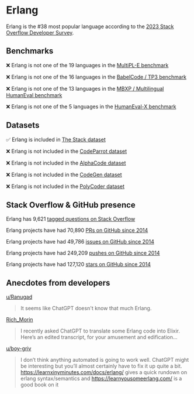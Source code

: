 # Erlang

Erlang is the #38 most popular language according to the [2023 Stack Overflow Developer Survey](https://survey.stackoverflow.co/2023/#section-most-popular-technologies-programming-scripting-and-markup-languages).

## Benchmarks

❌ Erlang is not one of the 19 languages in the [MultiPL-E benchmark](https://blog.continue.dev/an-introduction-to-code-llm-benchmarks-for-software-engineers/#:~:text=couple%20notable%20mentions-,4.%20MultiPL%2DE,-Creator%3A%20Northeastern)

❌ Erlang is not one of the 16 languages in the [BabelCode / TP3 benchmark](https://blog.continue.dev/an-introduction-to-code-llm-benchmarks-for-software-engineers/#:~:text=amazon%2Dscience/mxeval-,12.%20BabelCode%20/%20TP3,-Creator%3A%20Google)

❌ Erlang is not one of the 13 languages in the [MBXP / Multilingual HumanEval benchmark](https://blog.continue.dev/an-introduction-to-code-llm-benchmarks-for-software-engineers/#:~:text=11.%20MBXP%20/%20Multilingual%20HumanEval)

❌ Erlang is not one of the 5 languages in the [HumanEval-X benchmark](https://blog.continue.dev/an-introduction-to-code-llm-benchmarks-for-software-engineers/#:~:text=Some%20multilingual%C2%A0benchmarks-,10.%20HumanEval%2DX,-Creator%3A%20Tsinghua)

## Datasets

✅ Erlang is included in [The Stack dataset](https://arxiv.org/abs/2211.15533)

❌ Erlang is not included in the [CodeParrot dataset](https://huggingface.co/datasets/codeparrot/github-code)

❌ Erlang is not included in the [AlphaCode dataset](https://arxiv.org/abs/2203.07814)

❌ Erlang is not included in the [CodeGen dataset](https://arxiv.org/abs/2203.13474)

❌ Erlang is not included in the [PolyCoder dataset](https://arxiv.org/abs/2202.13169)

## Stack Overflow & GitHub presence

Erlang has 9,621 [tagged questions on Stack Overflow](https://stackoverflow.com/tags)

Erlang projects have had 70,890 [PRs on GitHub since 2014](https://madnight.github.io/githut/#/pull_requests/2023/3)

Erlang projects have had 49,786 [issues on GitHub since 2014](https://madnight.github.io/githut/#/issues/2023/3)

Erlang projects have had 249,209 [pushes on GitHub since 2014](https://madnight.github.io/githut/#/pushes/2023/3)

Erlang projects have had 127,120 [stars on GitHub since 2014](https://madnight.github.io/githut/#/stars/2023/3)

## Anecdotes from developers

[u/Ranugad](https://www.reddit.com/r/erlang/comments/11kl57z/comment/jbbw94t)
> It seems like ChatGPT doesn't know that much Erlang.

[Rich_Morin](https://elixirforum.com/t/asking-chatgpt-to-translate-erlang-to-elixir/53548)
> I recently asked ChatGPT to translate some Erlang code into Elixir. Here’s an edited transcript, for your amusement and edification…

[u/boy-griv](https://www.reddit.com/r/AskProgramming/comments/10tave8/comment/j78bvj5)
> I don’t think anything automated is going to work well. ChatGPT might be interesting but you’ll almost certainly have to fix it up quite a bit. https://learnxinyminutes.com/docs/erlang/ gives a quick rundown on erlang syntax/semantics and https://learnyousomeerlang.com/ is a good book on it